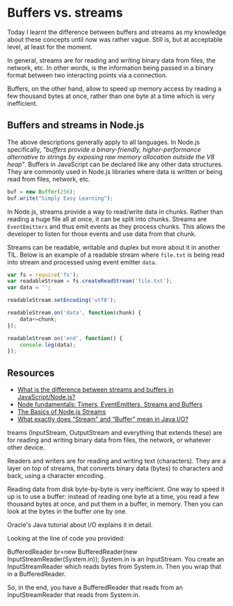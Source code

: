 # Buffers vs. streams

Today I learnt the difference between buffers and streams as my knowledge about these concepts until now was rather vague. Still is, but at acceptable level, at least for the moment.

In general, streams are for reading and writing binary data from files, the network, etc. In other words, is the information being passed in a binary format between two interacting points via a connection.

Buffers, on the other hand, allow to speed up memory access by reading a few thousand bytes at once, rather than one byte at a time which is very inefficient.

## Buffers and streams in Node.js

The above descriptions generally apply to all languages. In Node.js specifically, *"buffers provide a binary-friendly, higher-performance alternative to strings by exposing raw memory allocation outside the V8 heap"*. Buffers in JavaScript can be declared like any other data structures. They are commonly used in Node.js libraries where data is written or being read from files, network, etc.

```javascript
buf = new Buffer(256);
buf.write("Simply Easy Learning");
```

In Node.js, streams provide a way to read/write data in chunks. Rather than reading a huge file all at once, it can be split into chunks. Streams are `EventEmitters` and thus emit events as they process chunks. This allows the developer to listen for those events and use data from that chunk.

Streams can be readable, writable and duplex but more about it in another TIL. Below is an example of a readable stream where `file.txt` is being read into stream and processed using event emitter `data`.

```javascript
var fs = require('fs');
var readableStream = fs.createReadStream('file.txt');
var data = '';

readableStream.setEncoding('utf8');

readableStream.on('data', function(chunk) {
    data+=chunk;
});

readableStream.on('end', function() {
    console.log(data);
});
```

## Resources

- [What is the difference between streams and buffers in JavaScript/Node.js?](https://www.quora.com/What-is-the-difference-between-streams-and-buffers-in-JavaScript-Node-js)
- [Node fundamentals: Timers, EventEmitters, Streams and Buffers](http://book.mixu.net/node/ch9.html)
- [The Basics of Node.js Streams](http://www.sitepoint.com/basics-node-js-streams/)
- [What exactly does “Stream” and “Buffer” mean in Java I/O?](http://stackoverflow.com/questions/15984789/what-exactly-does-stream-and-buffer-mean-in-java-i-o)





treams (InputStream, OutputStream and everything that extends these) are for reading and writing binary data from files, the network, or whatever other device.

Readers and writers are for reading and writing text (characters). They are a layer on top of streams, that converts binary data (bytes) to characters and back, using a character encoding.

Reading data from disk byte-by-byte is very inefficient. One way to speed it up is to use a buffer: instead of reading one byte at a time, you read a few thousand bytes at once, and put them in a buffer, in memory. Then you can look at the bytes in the buffer one by one.

Oracle's Java tutorial about I/O explains it in detail.

Looking at the line of code you provided:

BufferedReader br=new BufferedReader(new InputStreamReader(System.in));
System.in is an InputStream. You create an InputStreamReader which reads bytes from System.in. Then you wrap that in a BufferedReader.

So, in the end, you have a BufferedReader that reads from an InputStreamReader that reads from System.in.


